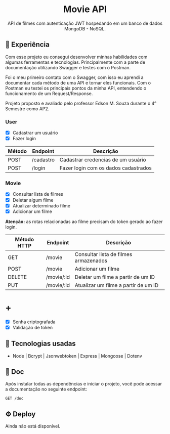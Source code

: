 <h1 align="center">Movie API</h1>

<p align="center">
 API de filmes com autenticação JWT hospedando em um banco de dados MongoDB - NoSQL.
</p>

## 🧠 Experiência
Com esse projeto eu consegui desenvolver minhas habilidades com algumas ferramentas e tecnologias. Principalmente com a parte de documentação utilizando Swagger e testes com o Postman.

Foi o meu primeiro contato com o Swagger, com isso eu aprendi a documentar cada método de uma API e tornar eles funcionais. Com o Postman eu testei os principais pontos da minha API, entendendo o funcionamento de um Request/Response.

Projeto proposto e avaliado pelo professor Edson M. Souza durante o 4° Semestre como AP2. 

### User
- [X] Cadastrar um usuário
- [X] Fazer login

| Método 	| Endpoint | Descrição |
|--------|----------|----------|
| POST |	/cadastro |	Cadastrar credencias de um usuário |
| POST |	/login |	Fazer login com os dados cadastrados |


### Movie

- [X] Consultar lista de filmes
- [X] Deletar algum filme
- [X] Atualizar determinado filme
- [X] Adicionar um filme

**Atenção:** as rotas relacionadas ao filme precisam do token gerado ao fazer login.

| Método HTTP	| Endpoint | Descrição |
|--------|----------|----------|
| GET |	/movie | Consultar lista de filmes armazenados |
| POST | /movie	 | Adicionar um filme|
| DELETE |	/movie/:id | Deletar um filme a partir de um ID |
| PUT |	/movie/:id | Atualizar um filme a partir de um ID |


# +
- [X] Senha criptografada
- [X] Validação de token

## 🚀 Tecnologias usadas
- Node | Bcrypt | Jsonwebtoken | Express | Mongoose | Dotenv

## 📄 Doc
Após instalar todas as dependências e iniciar o projeto, você pode acessar a documentação no seguinte endpoint: 
```
GET /doc
```

## ⚙️ Deploy
Ainda não está disponível.

